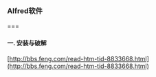 ### Alfred软件
===

#### 一. 安装与破解

[http://bbs.feng.com/read-htm-tid-8833668.html](http://bbs.feng.com/read-htm-tid-8833668.html)
